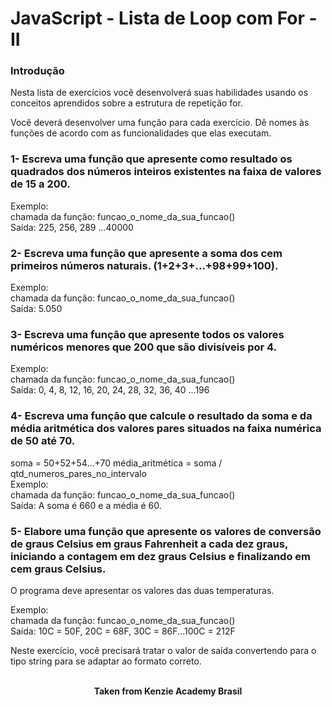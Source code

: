 <h1>JavaScript - Lista de Loop com For - II</h1>

<h3>Introdução</h3>
Nesta lista de exercícios você desenvolverá suas habilidades usando os conceitos aprendidos sobre a estrutura de repetição for.

Você deverá desenvolver uma função para cada exercício. Dê nomes às funções de acordo com as funcionalidades que elas executam.

<h3>1- Escreva uma função que apresente como resultado os quadrados dos números inteiros existentes na faixa de valores de 15 a 200.</h3>

Exemplo:  
chamada da função: funcao_o_nome_da_sua_funcao()  
Saída: 225, 256, 289 ...40000

<h3>2- Escreva uma função que apresente a soma dos cem primeiros números naturais.
(1+2+3+...+98+99+100).</h3>

Exemplo:  
chamada da função: funcao_o_nome_da_sua_funcao()  
Saída: 5.050

<h3>3- Escreva uma função que apresente todos os valores numéricos menores que 200 que são divisíveis por 4.</h3>

Exemplo:  
chamada da função: funcao_o_nome_da_sua_funcao()  
Saída: 0, 4, 8, 12, 16, 20, 24, 28, 32, 36, 40 ...196

<h3>4- Escreva uma função que calcule o resultado da soma e da média aritmética dos valores pares situados na faixa numérica de 50 até 70.</h3>

soma = 50+52+54...+70
média_aritmética = soma / qtd_numeros_pares_no_intervalo⁠⁠  
Exemplo:  
chamada da função: funcao_o_nome_da_sua_funcao()  
Saída: A soma é 660 e a média é 60.

<h3>5- Elabore uma função que apresente os valores de conversão de graus Celsius em graus Fahrenheit a cada dez graus, iniciando a contagem em dez graus Celsius e finalizando em cem graus Celsius.</h3>

O programa deve apresentar os valores das duas temperaturas.

Exemplo:  
chamada da função: funcao_o_nome_da_sua_funcao()  
Saída: 10C = 50F, 20C = 68F, 30C = 86F...100C = 212F

Neste exercício, você precisará tratar o valor de saída convertendo para o tipo string para se adaptar ao formato correto.
<br>
<br>

<p align="center"><b>Taken from Kenzie Academy Brasil</b></p>
